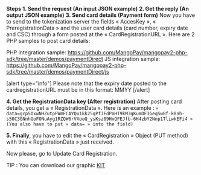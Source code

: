 **Steps**
**1. Send the request (An input JSON example)**
**2. Get the reply (An output JSON example)**
**3. Send card details (Payment form)**
Now you have to send to the tokenization server the fields « AccesKey », « PreregistrationData » and the user card details (card number, expiry date and CSC) through a form posted at the « CardRegistrationURL ».
Here are 2 PHP samples to post card details:

PHP integration sample: https://github.com/MangoPay/mangopay2-php-sdk/tree/master/demos/paymentDirect
JS integration sample: https://github.com/MangoPay/mangopay2-php-sdk/tree/master/demos/paymentDirect/js

[alert type="info"]
Please note that the expiry date posted to the cardregistrationURL must be in this format: MMYY
[/alert]

**4. Get the RegistrationData key (After registration)**
 After posting card details, you get a « RegistrationData ». Here is an example :
 ``
« data=gcpSOxwNHZutpFWmFCAYQu1kk25qPfJFdPaHT9kM3gKumDF3GeqSw8f-k8nh-s5OC3GNnhGoFONuAyg1RZQW6rVXooQ_ysKsz09HxQFEJfb-6H4zbY2Nnp1TliwkEFi4 » (You also have to put « data= » into the field)
``

**5. Finally**, you have to edit the « CardRegistration » Object (PUT method) with this « RegistrationData » just received.

Now please, go to Update Card Registration.

TIP : You can download our graphic [KIT](http://docs.mangopay.com/files/2013/09/KIT.zip)